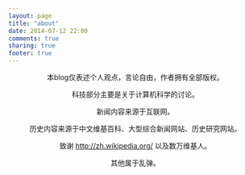 ```yaml
---
layout: page
title: "about"
date: 2014-07-12 22:00
comments: true
sharing: true
footer: true
---
```


<p align="center">本blog仅表述个人观点，言论自由，作者拥有全部版权。</p>
<p align="center">科技部分主要是关于计算机科学的讨论。</p>
<p align="center">新闻内容来源于互联网。</p>
<p align="center">历史内容来源于中文维基百科、大型综合新闻网站、历史研究网站。</p>
<p align="center">致谢 <a href="http://zh.wikipedia.org/">http://zh.wikipedia.org/</a> 以及数万维基人。</p>
<p align="center">其他属于乱弹。</p>
